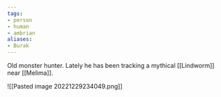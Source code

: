 ```yaml
---
tags:
- person
- human
- ambrian
aliases:
- Burak
---
```


Old monster hunter.
Lately he has been tracking a mythical [[Lindworm]] near [[Melima]].

![[Pasted image 20221229234049.png]]